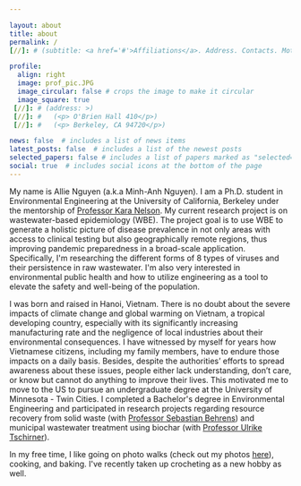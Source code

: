 ```yaml
---

layout: about
title: about
permalink: /
[//]: # (subtitle: <a href='#'>Affiliations</a>. Address. Contacts. Moto. Etc.)

profile:
  align: right
  image: prof_pic.JPG
  image_circular: false # crops the image to make it circular
  image_square: true
 [//]: # (address: >)
 [//]: #   (<p> O'Brien Hall 410</p>)
 [//]: #   (<p> Berkeley, CA 94720</p>)

news: false  # includes a list of news items
latest_posts: false  # includes a list of the newest posts
selected_papers: false # includes a list of papers marked as "selected={true}"
social: true  # includes social icons at the bottom of the page
---
```


My name is Allie Nguyen (a.k.a Minh-Anh Nguyen). I am a Ph.D. student in Environmental Engineering at the University of California, Berkeley under the mentorship of [Professor Kara Nelson](https://ce.berkeley.edu/people/faculty/nelson). My current research project is on wastewater-based epidemiology (WBE). The project goal is to use WBE to generate a holistic picture of disease prevalence in not only areas with access to clinical testing but also geographically remote regions, thus improving pandemic preparedness in a broad-scale application. Specifically, I'm researching the different forms of 8 types of viruses and their persistence in raw wastewater. I'm also very interested in environmental public health and how to utilize engineering as a tool to elevate the safety and well-being of the population.

I was born and raised in Hanoi, Vietnam. There is no doubt about the severe impacts of climate change and global warming on Vietnam, a tropical developing country, especially with its significantly increasing manufacturing rate and the negligence of local industries about their environmental consequences. I have witnessed by myself for years how Vietnamese citizens, including my family members, have to endure those impacts on a daily basis. Besides, despite the authorities’ efforts to spread awareness about these issues, people either lack understanding, don’t care, or know but cannot do anything to improve their lives. This motivated me to move to the US to pursue an undergraduate degree at the University of Minnesota - Twin Cities. I completed a Bachelor's degree in Environmental Engineering and participated in research projects regarding resource recovery from solid waste (with [Professor Sebastian Behrens](https://cse.umn.edu/cege/faculty/sebastian-behrens)) and municipal wastewater treatment using biochar (with [Professor Ulrike Tschirner](https://bbe.umn.edu/people/ulrike-tschirner)).

In my free time, I like going on photo walks (check out my photos [here](https://alliengma.wordpress.com/)), cooking, and baking. I've recently taken up crocheting as a new hobby as well.
